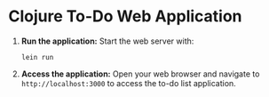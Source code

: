 # Clojure To-Do Web Application

1. **Run the application:**
   Start the web server with:
   ```
   lein run
   ```

2. **Access the application:**
   Open your web browser and navigate to `http://localhost:3000` to access the to-do list application.

